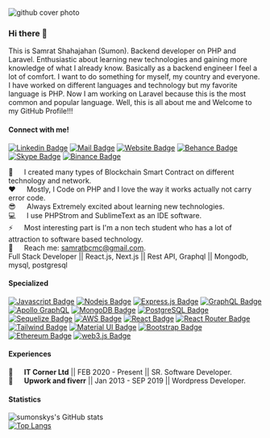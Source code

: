 ![github cover photo](https://user-images.githubusercontent.com/6709983/154530584-9d174907-024d-45ba-b730-6b46b2328bf5.gif)
### Hi there 👋

This is Samrat Shahajahan (Sumon). Backend developer on PHP and Laravel. Enthusiastic about learning new technologies and gaining more knowledge of what I already know. Basically as a backend engineer I feel a lot of comfort. I want to do something for myself, my country and everyone. I have worked on different languages and technology but my favorite language is PHP. Now I am working on Laravel because this is the most common and popular language. Well, this is all about me and Welcome to my GitHub Profile!!!


#### Connect with me!
[![Linkedin Badge](https://img.shields.io/badge/LinkedIn-0077B5?style=for-the-badge&logo=linkedin&logoColor=white)](https://www.linkedin.com/in/sumonskys/)
[![Mail Badge](https://img.shields.io/badge/Gmail-D14836?style=for-the-badge&logo=gmail&logoColor=white)](mailto:samratbcmc@gmail.com)
[![Website Badge](https://img.shields.io/badge/website-000000?style=for-the-badge&logo=About.me&logoColor=white)](https://samrat-s.dev/)
[![Behance Badge](https://img.shields.io/badge/Behance-0054F7?style=for-the-badge&logo=behance&logoColor=white)](https://www.behance.net/sumonskys)
[![Skype Badge](https://img.shields.io/badge/Skype-00AFF0?style=for-the-badge&logo=skype&logoColor=white)](sumonskys)
[![Binance Badge](https://img.shields.io/badge/Binance-FCD535?style=for-the-badge&logo=binance&logoColor=white)](https://testnet.bscscan.com/token/0x5e97cae83e111dfb14ac26ec0c3640b4258adb16?a=0xbE472Cd92898E1319931bFA713368FA25B9EB7d0)

:dizzy: &emsp; I created many types of Blockchain Smart Contract on different technology and network.<br/>
:hearts: &emsp; Mostly, I Code on PHP and I love the way it works actually not carry error code.<br/>
:sunglasses: &emsp; Always Extremely excited about learning new technologies.<br/>
:computer: &emsp; I use PHPStrom and SublimeText as an IDE software.<br/>
⚡ &emsp; Most interesting part is I'm a non tech student who has a lot of attraction to software based technology. <br/>
:e-mail: &emsp; Reach me: samratbcmc@gmail.com.<br/>
Full Stack Developer || React.js, Next.js || Rest API, Graphql || Mongodb, mysql, postgresql
#### Specialized

[![Javascript Badge](https://img.shields.io/badge/-Javascript-F0DB4F?style=for-the-badge&labelColor=black&logo=javascript&logoColor=F0DB4F)](#) [![Nodejs Badge](https://img.shields.io/badge/-Nodejs-3C873A?style=for-the-badge&labelColor=black&logo=node.js&logoColor=3C873A)](#) [![Express.js Badge](https://img.shields.io/badge/Express.js-000000?style=for-the-badge&logo=express&logoColor=white)](#) [![GraphQL Badge](https://img.shields.io/badge/GraphQl-E10098?style=for-the-badge&logo=graphql&logoColor=white)](#) [![Apollo GraphQL](https://img.shields.io/badge/Apollo%20GraphQL-311C87?&style=for-the-badge&logo=Apollo%20GraphQL&logoColor=white)](#) [![MongoDB Badge](https://img.shields.io/badge/MongoDB-4EA94B?style=for-the-badge&logo=mongodb&logoColor=white)](#) [![PostgreSQL Badge](https://img.shields.io/badge/PostgreSQL-316192?style=for-the-badge&logo=postgresql&logoColor=white)](#) [![Sequelize Badge](https://img.shields.io/badge/Sequelize-52B0E7?style=for-the-badge&logo=Sequelize&logoColor=white)](#) [![AWS Badge](https://img.shields.io/badge/Amazon_AWS-FF9900?style=for-the-badge&logo=amazonaws&logoColor=white)](#) [![React Badge](https://img.shields.io/badge/-React-61DBFB?style=for-the-badge&labelColor=black&logo=react&logoColor=61DBFB)](#) [![React Router Badge](https://img.shields.io/badge/React_Router-CA4245?style=for-the-badge&logo=react-router&logoColor=06B6D4&labelColor=000000)](#) [![Tailwind Badge](https://img.shields.io/badge/Tailwind%20CSS-092749?style=for-the-badge&logo=tailwindcss&logoColor=06B6D4&labelColor=000000)](#) [![Material UI Badge](https://img.shields.io/badge/Material%20UI-007FFF?style=for-the-badge&logo=mui&logoColor=06B6D4&labelColor=000000)](#) [![Bootstrap Badge](https://img.shields.io/badge/Bootstrap-563D7C?style=for-the-badge&logo=bootstrap&logoColor=06B6D4&labelColor=000000)](#)
[![Ethereum Badge](https://img.shields.io/badge/Ethereum-3C3C3D?style=for-the-badge&logo=Ethereum&logoColor=white)](#)
[![web3.js Badge](https://img.shields.io/badge/web3.js-F16822?style=for-the-badge&logo=web3.js&logoColor=white)](#)



#### Experiences
:briefcase: &emsp; <strong>IT Corner Ltd</strong> || FEB 2020 - Present || SR. Software Developer.<br/>
:briefcase: &emsp; <strong>Upwork and fiverr</strong> || Jan 2013 - SEP 2019 || Wordpress Developer.<br/>

#### Statistics
![sumonskys's GitHub stats](https://github-readme-stats.vercel.app/api?username=sumonskys&show_icons=true&count_private=true&theme=radical) </br>
[![Top Langs](https://github-readme-stats.vercel.app/api/top-langs/?username=sumonskys&theme=radical&count_private=true)](https://github.com/itzrizvi/github-readme-stats)
